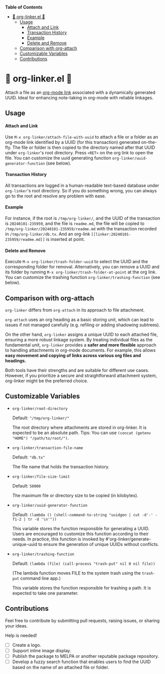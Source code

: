 <!-- markdown-toc start - Don't edit this section. Run M-x markdown-toc-refresh-toc -->
**Table of Contents**

- [🔗 org-linker.el 🔗 ](#🔗-org-linkerel-🔗)
    - [Usage](#usage)
        - [Attach and Link](#attach-and-link)
        - [Transaction History](#transaction-history)
        - [Example](#example)
        - [Delete and Remove](#delete-and-remove)
    - [Comparison with org-attach](#comparison-with-org-attach)
    - [Customizable Variables](#customizable-variables)
    - [Contributions](#contributions)

<!-- markdown-toc end -->

# 🔗 org-linker.el 🔗 

Attach a file as an [org-mode
link](https://orgmode.org/manual/External-Links.html) associated
with a dynamically generated UUID. Ideal for enhancing
note-taking in org-mode with reliable linkages.

## Usage

#### Attach and Link 

Use `M-x org-linker/attach-file-with-uuid` to attach a file or a
folder as an org-mode link identified by a UUID (for this
transaction) generated on-the-fly. The file or folder is then
copied to the directory named after that UUID under
`org-linker`'s root directory. Press `<RET>` on the org link to
open the file. You can customize the uuid generating function
`org-linker/uuid-generator-function` (see below).
   
#### Transaction History

All transactions are logged in a human-readable text-based
database under `org-linker`'s root directory. So if you do
something wrong, you can always go to the root and resolve any
problem with ease.

#### Example

For instance, if the root is `/tmp/org-linker/`, and the UUID of
the transaction is `20240101-235959`, and the file is
`readme.md`, the file will be copied to
`/tmp/org-linker/20240101-235959/readme.md` with the transaction
recorded in `/tmp/org-linker/db.tx`. And an org-link
`[[linker:20240101-235959/readme.md]]` is inserted at point.

#### Delete and Remove

Execute `M-x org-linker/trash-folder-uuid` to select the UUID and
the corresponding folder for removal. Alternatively, you can
remove a UUID and its folder by running `M-x
org-linker/trash-folder-at-point` at the org link. You can
customize the trashing function `org-linker/trashing-function`
(see below).
   
## Comparison with org-attach

`org-linker` differs from `org-attach` in its approach to file
attachment. 

`org-attach` uses an org heading as a basic storing unit, which
can lead to issues if not managed carefully (e.g. refiling or
adding shadowing subtrees). 

On the other hand, `org-linker` assigns a unique UUID to each
attached file, ensuring a more robust linkage system. By treating
individual files as the fundamental unit, `org-linker` provides a
**safer and more flexible** approach to handling attachments in
org-mode documents. For example, this allows **easy movement
and copying of links across various org files and headings.**

Both tools have their strengths and are suitable for different
use cases. However, if you prioritize a secure and
straightforward attachment system, org-linker might be the
preferred choice.

## Customizable Variables

+ `org-linker/root-directory`

  Default: `"/tmp/org-linker/"`
  
  The root directory where attachments are stored in org-linker.
  It is expected to be an absolute path. Tips: You can use
  `(concat (getenv "HOME") "/path/to/root/")`.
  
+ `org-linker/transaction-file-name`
  
  Default: `"db.tx"`
  
  The file name that holds the transaction history.

+ `org-linker/file-size-limit`

  Default: `50000`
  
  The maximum file or directory size to be copied (in kilobytes).

+ `org-linker/uuid-generator-function`
  
  Default: `(lambda () (shell-command-to-string "uuidgen | cut -d'-' -f1-2 | tr -d '\n'"))`
  
  This variable stores the function responsible for generating a
  UUID. Users are encouraged to customize this function according
  to their needs. In practice, this function is invoked by
  #'org-linker/generate-unique-uuid to ensure the generation of
  unique UUIDs without conflicts.

+ `org-linker/trashing-function`
  
  Default: `(lambda (file) (call-process "trash-put" nil 0 nil file))`

    (The lambda function moves FILE to the system trash using the
    `trash-put` command line app.)
             
  This variable stores the function responsible for trashing a
  path. It is expected to take one parameter.
    
## Contributions

Feel free to contribute by submitting pull requests, raising
issues, or sharing your ideas.

Help is needed!

+ [ ] Create a logo.
+ [ ] Support inline image display.
+ [ ] Publish the package to MELPA or another reputable package
      repository.
+ [ ] Develop a fuzzy search function that enables users to find
      the UUID based on the name of an attached file or folder.
